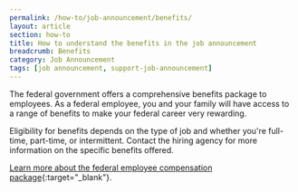 ```yaml
---
permalink: /how-to/job-announcement/benefits/
layout: article
section: how-to
title: How to understand the benefits in the job announcement
breadcrumb: Benefits
category: Job Announcement
tags: [job announcement, support-job-announcement]
---
```


The federal government offers a comprehensive benefits package to employees. As a federal employee, you and your family will have access to a range of benefits to make your federal career very rewarding.

Eligibility for benefits depends on the type of job and whether you're full-time, part-time, or intermittent. Contact the hiring agency for more information on the specific benefits offered.

[Learn more about the federal employee compensation package](https://www.opm.gov/policy-data-oversight/pay-leave/pay-administration/fact-sheets/federal-employee-compensation-package/){:target="_blank"}.


